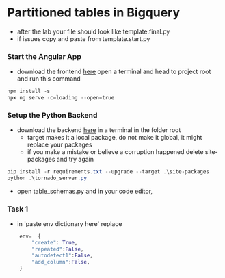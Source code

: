 # Partitioned tables in Bigquery

<!-- ## [Youtube Walkthrough]() -->


* after the lab your file should look like template.final.py 
* if issues copy and paste from template.start.py


### Start the Angular App

* download the frontend [here](https://downgit.github.io/#/home?url=https://github.com/codequickie123/Google/tree/master/API/bigquery/AngularApp)
open a terminal and head to project root and run this command
```ps1
npm install -s
npx ng serve -c=loading --open=true
```

### Setup the Python Backend 
* download the backend [here]()
in a terminal in the folder root
    * target makes it a local package, do not make it global, it might replace your packages
    * if you make a mistake or believe a corruption happened delete site-packages and try again
```ps1
pip install -r requirements.txt --upgrade --target .\site-packages
python .\tornado_server.py
```

* open table_schemas.py and in your code editor,


### Task 1 

* in 'paste env dictionary here' replace
```py
    env=  {
        "create": True,
        "repeated":False,
        "autodetect1":False,
        "add_column":False,
    }
```
